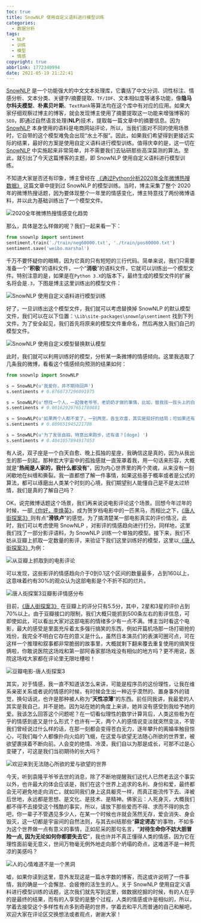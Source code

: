 ```yaml
---
toc: true
title: SnowNLP 使用自定义语料进行模型训练
categories:
  - 数据分析
tags:
  - NLP
  - 训练
  - 模型
  - 情感
copyright: true
abbrlink: 1772340994
date: 2021-05-19 21:22:41
---
```


[SnowNLP](https://github.com/isnowfy/snownlp) 是一个功能强大的中文文本处理库，它囊括了中文分词、词性标注、情感分析、文本分类、关键字/摘要提取、`TF/IDF`、文本相似度等诸多功能，像**隐马尔科夫模型**、**朴素贝叶斯**、`TextRank`等算法均在这个库中有对应的应用。如果大家仔细观察过博主的博客，就会发现博主使用了摘要提取这一功能来增强博客的`SEO`，即通过自然语言处理(**NLP**)技术，提取每一篇文章中的摘要信息。因为 [SnowNLP](https://github.com/isnowfy/snownlp) 本身使用的语料是电商网站评论，所以，当我们面对不同的使用场景时，它自带的这个模型难免会出现“水土不服”。因此，如果我们希望得到更接近实际的结果，最好的方案是使用自定义语料进行模型训练。值得庆幸的是，这一切在 [SnowNLP](https://github.com/isnowfy/snownlp) 中实施起来非常简单，并不需要我们去钻研那些高深莫测的算法。至此，就引出了今天这篇博客的主题，即 SnowNLP 使用自定义语料进行模型训练。

不知道大家是否还有印象，博主曾经在 [《通过Python分析2020年全年微博热搜数据》](https://blog.yuanpei.me/posts/2758545080/) 这篇文章中提到过 SnowNLP 的模型训练。当时，博主采集了整个 2020 年的微博热搜话题，因为要体现整个一年里的情感变化，博主特意找了两份微博语料，并以此为基础训练出了一个模型文件。

![2020全年微博热搜情感变化趋势](https://i.loli.net/2021/01/26/gCcHX7vWlwsZhnI.jpg)

那么，具体是怎么样做的呢？我们一起来看一下：

```python
from snownlp import sentiment
sentiment.train('./train/neg60000.txt', './train/pos60000.txt')
sentiment.save('weibo.marshal')
```

千万不要怀疑你的眼睛，因为它真的只有短短的三行代码。简单来说，我们只需要准备一个“**积极**”的语料文件，一个“**消极**”的语料文件，它就可以训练出一个模型文件。特别注意的是，如果是在`Python 3.X`的版本下，最终生成的模型文件的扩展名将会是`.3`，下图是博主这里训练出的模型文件：

![SnowNLP 使用自定义语料进行模型训练](https://i.loli.net/2021/05/20/EQnaXv3x6Vyfm7j.png)

好了，一旦训练出这个模型文件，我们就可以考虑替换掉 SnowNLP 的默认模型文件，我们可以在以下位置：`\Lib\site-packages\snownlp\sentiment` 找到下列文件。为了安全起见，我们首先将原来的模型文件重命名，然后再放入我们自己的模型文件。

![SnowNLP 使用自定义模型替换默认模型](https://i.loli.net/2021/05/20/C5QS3uhvt1liqXc.png)

此时，我们就可以利用训练好的模型，分析某一条微博的情感倾向。这里我选取了几条我的微博，看看这个情感倾向预测的结果如何：

```python
from snownlp import SnowNLP

s = SnowNLP(u'我爱你，并不期待回声')
s.sentiments # 0.8760737296091975

s = SnowNLP(u'想找一个人，一起做老爷爷、老奶奶才做的事情，比如，替我拔一拔头上的白头发……[二哈] ​​')
s.sentiments # 0.001629297651780881

s = SnowNLP(u'如果两个人都不爱了，一别两宽，各生欢喜，其实是挺好的结局；可如果还有一个人爱着，对那个人来说，爱又是什么呢？')
s.sentiments # 0.809651945221708

s = SnowNLP(u'为了发张自拍，特意出来跑步，还有谁？[doge] ​​​')
s.sentiments # 0.4041057894917053
```

有人说，双子座是一个白天自愈、晚上孤独的星座，我确信这是真的，因为从我出生的那一刻起，那种宏大宇宙中的孤独感就一直笼罩着我，用一句话来形容，大概就是“**热闹是人家的，我什么都没有**”，因为内心世界里的两个灵魂，从来没有一刻闲歇地在纠缠和撕裂。我一直都想了解一件事情，如果这些基于概率或者是公式的算法，都可以琢磨出人类某个时刻的心境，我们期望别人能懂自己是不是太过矫情，我们是真的了解自己吗？

OK，说完微博话题这个场景，我们再来说说电影评论这个场景。回想今年过年的时候，一部[《你好，李焕英》](https://movie.douban.com/subject/34841067/)，成为贺岁档电影中的一匹黑马，而相比之下，[《唐人街探案3》](https://movie.douban.com/subject/27619748/)则有点“**滑铁卢**”的感觉。为了搞清楚某一部电影真实的评价情况，此时，我们可以考虑使用 SnowNLP ，对影评的情感趋向进行打分。同样地，这里我们找了一部分影评语料，为 SnowNLP 训练一个单独的模型。接下来，我们不妨从豆瓣上抓取一定数量的影评，来验证下我们这里训练好的模型，这里以[《唐人街探案3》](https://movie.douban.com/subject/27619748/)为例：

![从豆瓣上抓取到的电影评论](https://i.loli.net/2021/05/22/5Mo1ncNyEO2K69j.png)

可以发现，这些影评的情感趋向介于0到0.1这个区间的数量最多，占到160以上，这意味着约有30%的观众认为这部电影是个不折不扣的烂片。

![唐人街探案3豆瓣影评情感分布](https://i.loli.net/2021/05/22/1hvXtjciPlWBzD9.jpg)

目前，[《唐人街探案3》](https://movie.douban.com/subject/27619748/) 在豆瓣上的评分只有5.5分，其中，2星和3星的评价占到70%以上。由于豆瓣接口的限制，我们大概只能抓到500条左右的影评信息，可即使如此，可以看出大家对这部电影的情绪多少有一点不满。博主当时看这个电影，最大的感受是里面充斥着太多强行搞笑的东西，例如开篇机场那一场打砸抢的戏份，我完全不明白它存在的意义是什么，虽然日本演员们的表演可圈可点，可在这样一个推理和叙事都非常脆弱的故事里，大概就剩下翻来覆去重复使用的搞笑伎俩啦，你敢说医院这场戏和第一部阿香家那场戏没有相似的地方吗？更不用说，医院这场戏大家都在评论里无限吐槽啦！

![豆瓣电影-唐人街探案3](https://i.loli.net/2021/05/22/MRsAc76vgmTEK4z.png)

其实，对于情感，我一直不知道该怎么来讲，可能是程序员的这份理性，让我在维系亲密关系或者说的情感的时候，有时候会生出一种近乎漠然的、置身事外的错觉，换句话说，也许是那种被人称为“**天性凉薄**”的东西。前任同我讲，我最爱的人其实是我自己，并不是她。因为站在她的角度上来讲，她并没有感受到我给予她的爱。我该怎么回答这个问题呢？在一切看似理性的数学计算背后，人类这些极为在乎的情感到底又是什么形式？也许有一天，两个人的感情说变淡就突然变淡，不管我们曾经说过什么样的话，在那一刻都会变得苍白无力，逐年攀升的离婚率触目惊心，可我们每个人都像扑向火焰的飞蛾，在这爱与欲望无法随心所欲的世界里，被欲望裹挟着不断向前。人会变的绝情、冷漠，我们自以为那是成长，可那不过是心变硬了，可这是我们当初期待的长大吗？

![欢迎来到无法随心所欲的爱与欲望的世界](https://i.loli.net/2021/05/22/q3LhYmClIT4iSwv.png)

今天，听到袁隆平爷爷去世的消息，除了不断地提醒我们这代人已然老去这个事实以外，也许最大的体会应该是，我们在这个世界上追求的名利、身份和爱，最终都会无可避免地走向消亡，就如同我们身上这具躯壳一样，而真正能流传下去、泽被后世地，永远都是思想、是文化、是技术、是精神。佛家云：人死身灭，大概我们都不得不去接受这个残酷的事实，所以，请放下那些爱而不得、求而不得的执念吧，你一辈子不管遇见多少人，在某一个时候也许就会荡然无存，爱会消失、身会毁灭，这一切都是宇宙间的自然法则，与其去纠结那些“**薛定谔态**”的事物，不如多为这个世界做一点有意义的事情，正如尼采的那句名言，“**对待生命你不妨大胆冒险一点, 因为无论如何你都要失去它**”，我也许并不真正懂得人类的情感，因为它在理性面前毫无意义，世间万物毫无例外地走向那个坍塌的奇点，这难道不是一种荒凉的美感吗？

![人的心情难道不是一个黑洞](https://i.loli.net/2021/05/22/kjR2nVSHlDNrCLi.jpg)

嘘，如果你读到这里，意外发现这是一篇水字数的博客，而这或许说明了一件事情，我的确是一个会懈怠、会疲倦的活生生的人。关于 SnowNLP 使用自定义语料进行模型训练的话题，这次我们就先写到这里，做数据挖掘的时候，有的人在乎的是最终的结果，而有的人享受的是整个过程，人类的情感或许是相似的，所以，学着去接受这个多样性有点多到奇葩的世界，学着去和平凡而普通的自己和解吧，欢迎大家在评论区交换想法或者观点，谢谢大家！





